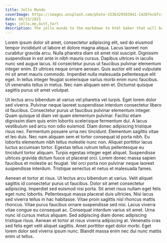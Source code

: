 ```yaml
---
title: Jello Mundo
coverImage: https://images.unsplash.com/photo-1536329583941-14287ec6fc4e?ixid=MnwxMjA3fDF8MHxwaG90by1wYWdlfHx8fGVufDB8fHx8&ixlib=rb-1.2.1&auto=format&fit=crop&w=800&q=80
date: 08/23/2021
tags: jello,me,butt,fart
description: The jello mundo to the markdown to html baker that will be my blog app.
---
```


Lorem ipsum dolor sit amet, consectetur adipiscing elit, sed do eiusmod tempor incididunt ut labore et dolore magna aliqua. Lacus laoreet non curabitur gravida arcu. Nulla pharetra diam sit amet nisl suscipit. Dignissim suspendisse in est ante in nibh mauris cursus. Dapibus ultrices in iaculis nunc sed augue lacus. Id consectetur purus ut faucibus pulvinar elementum integer enim. Et ultrices neque ornare aenean. Quis auctor elit sed vulputate mi sit amet mauris commodo. Imperdiet nulla malesuada pellentesque elit eget. In tellus integer feugiat scelerisque varius morbi enim nunc faucibus. Ut venenatis tellus in metus. Nec nam aliquam sem et. Dictumst quisque sagittis purus sit amet volutpat.

Ut lectus arcu bibendum at varius vel pharetra vel turpis. Eget lorem dolor sed viverra. Pulvinar neque laoreet suspendisse interdum consectetur libero id faucibus. Consectetur purus ut faucibus pulvinar elementum integer. Quam quisque id diam vel quam elementum pulvinar. Facilisi etiam dignissim diam quis enim lobortis scelerisque fermentum dui. A lacus vestibulum sed arcu non odio euismod. Diam donec adipiscing tristique risus nec. Fermentum posuere urna nec tincidunt. Elementum sagittis vitae et leo duis. Nec nam aliquam sem et tortor consequat id porta nibh. Eu lobortis elementum nibh tellus molestie nunc non. Aliquet porttitor lacus luctus accumsan tortor. Egestas tellus rutrum tellus pellentesque eu tincidunt tortor aliquam. Turpis egestas integer eget aliquet. Suspendisse ultrices gravida dictum fusce ut placerat orci. Lorem donec massa sapien faucibus et molestie ac feugiat. Vel orci porta non pulvinar neque laoreet suspendisse interdum. Tristique senectus et netus et malesuada fames.

Aenean et tortor at risus. Ut lectus arcu bibendum at varius. Velit aliquet sagittis id consectetur purus ut faucibus. Dolor sit amet consectetur adipiscing. Imperdiet sed euismod nisi porta. Sit amet risus nullam eget felis eget nunc lobortis. Pellentesque massa placerat duis ultricies. Nisi lacus sed viverra tellus in hac habitasse. Vitae proin sagittis nisl rhoncus mattis rhoncus. Vitae purus faucibus ornare suspendisse sed nisi. Lacus viverra vitae congue eu consequat ac. Consequat interdum varius sit amet. Urna nunc id cursus metus aliquam. Sed adipiscing diam donec adipiscing tristique risus. Aenean et tortor at risus viverra adipiscing at. Venenatis cras sed felis eget velit aliquet sagittis. Amet porttitor eget dolor morbi. Eget lorem dolor sed viverra ipsum nunc. Blandit massa enim nec dui nunc mattis enim ut tellus.
